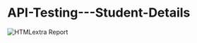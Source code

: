 # API-Testing---Student-Details

![HTMLextra Report](https://user-images.githubusercontent.com/42938943/182365871-22fd8012-656f-417d-8788-1f051daa29fc.png)
